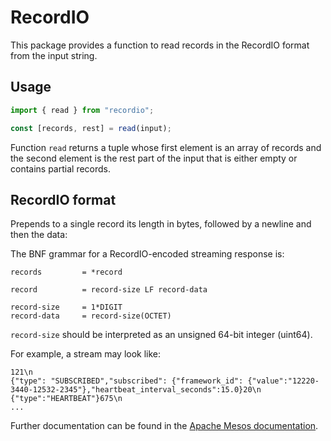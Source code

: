 # RecordIO

This package provides a function to read records in the RecordIO format from the input string.

## Usage

```javascript
import { read } from "recordio";

const [records, rest] = read(input);
```

Function `read` returns a tuple whose first element is an array of records and the second element is the rest part of the input that is either empty or contains partial records.

## RecordIO format

Prepends to a single record its length in bytes, followed by a newline and then the data:

The BNF grammar for a RecordIO-encoded streaming response is:
```
records         = *record

record          = record-size LF record-data

record-size     = 1*DIGIT
record-data     = record-size(OCTET)
```
`record-size` should be interpreted as an unsigned 64-bit integer (uint64).

For example, a stream may look like:

```
121\n
{"type": "SUBSCRIBED","subscribed": {"framework_id": {"value":"12220-3440-12532-2345"},"heartbeat_interval_seconds":15.0}20\n
{"type":"HEARTBEAT"}675\n
...
```

Further documentation can be found in the [Apache Mesos documentation](http://mesos.apache.org/documentation/latest/scheduler-http-api/#recordio-response-format).
